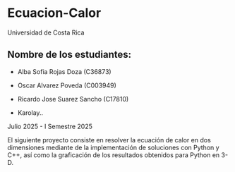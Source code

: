 # Ecuacion-Calor

Universidad de Costa Rica

## Nombre de los estudiantes:

- Alba Sofia Rojas Doza (C36873)

- Oscar Alvarez Poveda (C003949)

- Ricardo Jose Suarez Sancho (C17810)

- Karolay..

Julio 2025 - I Semestre 2025

El siguiente proyecto consiste en resolver la ecuación de calor en dos dimensiones mediante de la implementación de soluciones con Python y C++, así como la graficación de los resultados obtenidos para Python en 3-D.